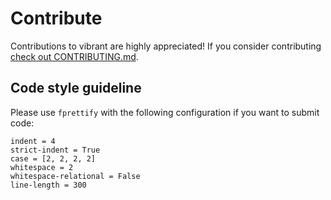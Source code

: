 # Contribute 
Contributions to vibrant are highly appreciated! If you consider contributing [check out CONTRIBUTING.md](https://github.com/lstsgroup/vibrant/blob/main/CONTRIBUTING.md).

## Code style guideline 
Please use `fprettify` with the following configuration if you want to submit code:
```
indent = 4
strict-indent = True
case = [2, 2, 2, 2]
whitespace = 2
whitespace-relational = False
line-length = 300
```